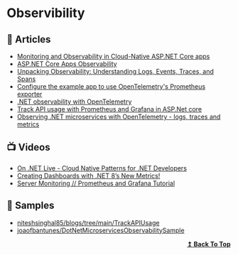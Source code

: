 
# Observibility

## 📕 Articles
- [Monitoring and Observability in Cloud-Native ASP.NET Core apps](https://devblogs.microsoft.com/aspnet/monitoring-and-observability-in-cloud-native-asp-net-core-apps/)
- [ASP.NET Core Apps Observability](https://devblogs.microsoft.com/aspnet/observability-asp-net-core-apps)
- [Unpacking Observability: Understanding Logs, Events, Traces, and Spans](https://medium.com/dzerolabs/observability-journey-understanding-logs-events-traces-and-spans-836524d63172)
- [Configure the example app to use OpenTelemetry's Prometheus exporter](https://learn.microsoft.com/en-us/dotnet/core/diagnostics/metrics-collection#configure-the-example-app-to-use-opentelemetrys-prometheus-exporter)
- [.NET observability with OpenTelemetry](https://learn.microsoft.com/en-us/dotnet/core/diagnostics/observability-with-otel)
- [Track API usage with Prometheus and Grafana in ASP.Net core](https://medium.com/@niteshsinghal85/track-api-usage-with-prometheus-and-grafana-in-asp-net-core-cfdf03346b4)
- [Observing .NET microservices with OpenTelemetry - logs, traces and metrics](https://blog.codingmilitia.com/2023/09/05/observing-dotnet-microservices-with-opentelemetry-logs-traces-metrics/)

## 📺 Videos

- [On .NET Live - Cloud Native Patterns for .NET Developers](https://www.youtube.com/watch?v=PDdHa0ushJ0)
- [Creating Dashboards with .NET 8’s New Metrics!](https://www.youtube.com/watch?v=A2pKhNQoQUU)
- [Server Monitoring // Prometheus and Grafana Tutorial](https://www.youtube.com/watch?v=9TJx7QTrTyo)

## 🚀 Samples

- [niteshsinghal85/blogs/tree/main/TrackAPIUsage](https://github.com/niteshsinghal85/blogs/tree/main/TrackAPIUsage)
- [joaofbantunes/DotNetMicroservicesObservabilitySample](https://github.com/joaofbantunes/DotNetMicroservicesObservabilitySample)

<div align="right">
  <b><a href="#contents">↥ Back To Top</a></b>
</div>
	
